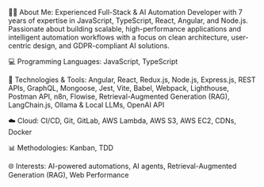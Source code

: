 👨‍💻 About Me: Experienced Full-Stack & AI Automation Developer with 7 years of expertise in JavaScript, TypeScript, React, Angular, and Node.js. Passionate about building scalable, high-performance applications and intelligent automation workflows with a focus on clean architecture, user-centric design, and GDPR-compliant AI solutions.

💻 Programming Languages: JavaScript, TypeScript

🔧 Technologies & Tools:  Angular, React, Redux.js, Node.js, Express.js, REST APIs, GraphQL, Mongoose, Jest, Vite, Babel, Webpack, Lighthouse, Postman API, n8n, Flowise, Retrieval-Augmented Generation (RAG), LangChain.js, Ollama & Local LLMs, OpenAI API

☁️ Cloud: CI/CD, Git, GitLab, AWS Lambda, AWS S3, AWS EC2, CDNs, Docker

📊 Methodologies: Kanban, TDD

🌐 Interests: AI-powered automations, AI agents, Retrieval-Augmented Generation (RAG), Web Performance







